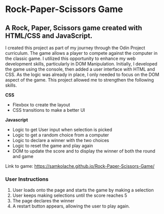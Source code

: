
# Rock-Paper-Scissors Game

## A Rock, Paper, Scissors game created with HTML/CSS and JavaScript.

I created this project as part of my journey through the Odin Project curriculum. The game allows a player to compete against the computer in the classic game. I utilized this opportunity to enhance my web development skills, particularly in DOM Manipulation. Initially, I developed the game using the console, then added a user interface with HTML and CSS. As the logic was already in place, I only needed to focus on the DOM aspect of the game. This project allowed me to strengthen the following skills.

**CSS**
* Flexbox to create the layout
* CSS transitions to make a better UI

**Javascript**
* Logic to get User input when selection is picked
* Logic to get a random choice from a computer
* Logic to declare a winner with the two choices
* Logic to reset the game and play again
* DOM to update the score and to display the winner of both the round and game

Link to game: https://samkolache.github.io/Rock-Paper-Scissors-Game/

### User Instructions
1. User loads onto the page and starts the game by making a selection
2. User keeps making selections until the score reaches 5
3. The page declares the winner
4. A restart button appears, allowing the user to play again.